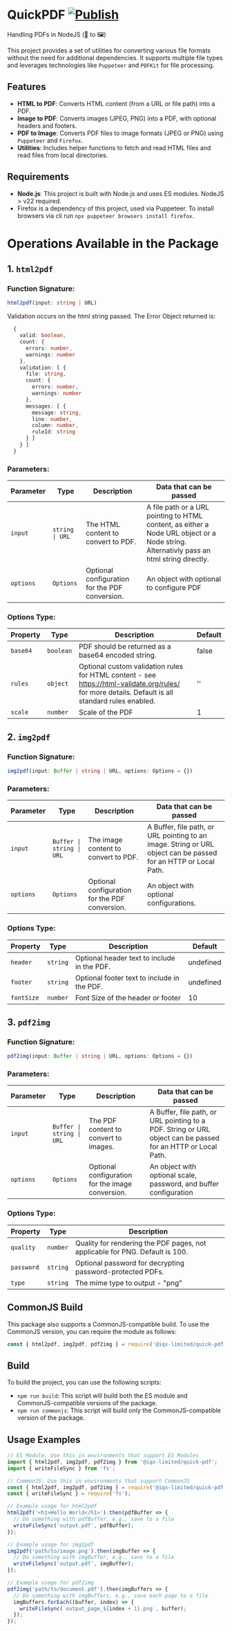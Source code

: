 # QuickPDF [![Publish](https://github.com/IQXLimited/quickpdf/actions/workflows/publish.yml/badge.svg)](https://github.com/IQXLimited/quickpdf/actions/workflows/publish.yml)

Handling PDFs in NodeJS (📃 to 🖼️)

This project provides a set of utilities for converting various file formats without the need for additional dependencies. It supports multiple file types and leverages technologies like `Puppeteer` and `PDFKit` for file processing.

## Features

- **HTML to PDF**: Converts HTML content (from a URL or file path) into a PDF.
- **Image to PDF**: Converts images (JPEG, PNG) into a PDF, with optional headers and footers.
- **PDF to Image**: Converts PDF files to image formats (JPEG or PNG) using `Puppeteer` and `Firefox`.
- **Utilities**: Includes helper functions to fetch and read HTML files and read files from local directories.

## Requirements

- **Node.js**: This project is built with Node.js and uses ES modules. NodeJS > v22 required.
- Firefox is a dependency of this project, used via Puppeteer. To install browsers via cli run `npx puppeteer browsers install firefox`.

# Operations Available in the Package

## 1. `html2pdf`

### Function Signature:
```typescript
html2pdf(input: string | URL)
```

Validation occurs on the html string passed. The Error Object returned is:
```typescript
  {
    valid: boolean,
    count: {
      errors: number,
      warnings: number
    },
    validation: [ {
      file: string,
      count: {
        errors: number,
        warnings: number
      },
      messages: [ {
        message: string,
        line: number,
        column: number,
        ruleId: string
      } ]
    } ]
  }
```

### Parameters:

| Parameter | Type          | Description                                      | Data that can be passed                    |
|-----------|---------------|--------------------------------------------------|--------------------------------------------|
| `input`   | `string \| URL` | The HTML content to convert to PDF.              | A file path or a URL pointing to HTML content, as either a Node URL object or a Node string. Alternativly pass an html string directly. |
| `options` | `Options`                 | Optional configuration for the PDF conversion.   | An object with optional to configure PDF |

### Options Type:

| Property  | Type     | Description                                      | Default |
|-----------|----------|--------------------------------------------------|---------|
| `base64`  | `boolean` | PDF should be returned as a base64 encoded string.      |false|
| `rules`  | `object` | Optional custom validation rules for HTML content - see https://html-validate.org/rules/ for more details. Default is all standard rules enabled.      |''|
| `scale` | `number` | Scale of the PDF | 1 |

## 2. `img2pdf`

### Function Signature:
```typescript
img2pdf(input: Buffer | string | URL, options: Options = {})
```

### Parameters:

| Parameter | Type                      | Description                                      | Data that can be passed                    |
|-----------|---------------------------|--------------------------------------------------|--------------------------------------------|
| `input`   | `Buffer \| string \| URL` | The image content to convert to PDF.             | A Buffer, file path, or URL pointing to an image. String or URL object can be passed for an HTTP or Local Path. |
| `options` | `Options`                 | Optional configuration for the PDF conversion.   | An object with optional configurations. |

### Options Type:

| Property  | Type     | Description                                      | Default |
|-----------|----------|--------------------------------------------------|---------|
| `header`  | `string` | Optional header text to include in the PDF.      |undefined|
| `footer`  | `string` | Optional footer text to include in the PDF.      |undefined|
| `fontSize` | `number` | Font Size of the header or footer | 10 |

## 3. `pdf2img`

### Function Signature:
```typescript
pdf2img(input: Buffer | string | URL, options: Options = {})
```

### Parameters:

| Parameter | Type                      | Description                                      | Data that can be passed                    |
|-----------|---------------------------|--------------------------------------------------|--------------------------------------------|
| `input`   | `Buffer \| string \| URL` | The PDF content to convert to images.            | A Buffer, file path, or URL pointing to a PDF. String or URL object can be passed for an HTTP or Local Path. |
| `options` | `Options`                 | Optional configuration for the image conversion. | An object with optional scale, password, and buffer configuration |

### Options Type:

| Property  | Type                                                                 | Description                                      |
|-----------|----------------------------------------------------------------------|--------------------------------------------------|
| `quality`   | `number`                                                             | Quality for rendering the PDF pages, not applicable for PNG. Default is 100. |
| `password`| `string`                                                             | Optional password for decrypting password-protected PDFs. |
| `type`    | `string`                                                             | The mime type to output - "png" | "jpeg" | "webp". Default is "png". |

## CommonJS Build

This package also supports a CommonJS-compatible build. To use the CommonJS version, you can require the module as follows:

```javascript
const { html2pdf, img2pdf, pdf2img } = require('@iqx-limited/quick-pdf');
```

## Build

To build the project, you can use the following scripts:

- `npm run build`: This script will build both the ES module and CommonJS-compatible versions of the package.
- `npm run commonjs`: This script will build only the CommonJS-compatible version of the package.

## Usage Examples

```javascript
// ES Module: Use this in environments that support ES Modules
import { html2pdf, img2pdf, pdf2img } from '@iqx-limited/quick-pdf';
import { writeFileSync } from 'fs';

// CommonJS: Use this in environments that support CommonJS
const { html2pdf, img2pdf, pdf2img } = require('@iqx-limited/quick-pdf');
const { writeFileSync } = require('fs');

// Example usage for html2pdf
html2pdf('<h1>Hello World</h1>').then(pdfBuffer => {
  // Do something with pdfBuffer, e.g., save to a file
  writeFileSync('output.pdf', pdfBuffer);
});

// Example usage for img2pdf
img2pdf('path/to/image.png').then(imgBuffer => {
  // Do something with imgBuffer, e.g., save to a file
  writeFileSync('output.pdf', imgBuffer);
});

// Example usage for pdf2img
pdf2img('path/to/document.pdf').then(imgBuffers => {
  // Do something with imgBuffers, e.g., save each page to a file
  imgBuffers.forEach((buffer, index) => {
    writeFileSync(`output_page_${index + 1}.png`, buffer);
  });
});
```
